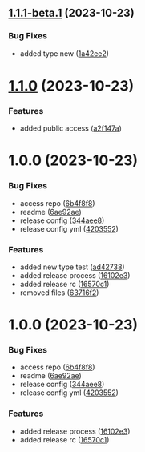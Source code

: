 ## [1.1.1-beta.1](https://github.com/gpuente/design-system/compare/v1.1.0...v1.1.1-beta.1) (2023-10-23)


### Bug Fixes

* added type new ([1a42ee2](https://github.com/gpuente/design-system/commit/1a42ee2f9a774e916bb744cb1b2645e4b1b8b98a))

# [1.1.0](https://github.com/gpuente/design-system/compare/v1.0.0...v1.1.0) (2023-10-23)


### Features

* added public access ([a2f147a](https://github.com/gpuente/design-system/commit/a2f147aeae4964b6c4962fecf09182de6da1957e))

# 1.0.0 (2023-10-23)


### Bug Fixes

* access repo ([6b4f8f8](https://github.com/gpuente/design-system/commit/6b4f8f8e98fee9e8a93281ea35b535426e18e5d4))
* readme ([6ae92ae](https://github.com/gpuente/design-system/commit/6ae92aee4a90fbec096b93bfd73a23d0f378d9b1))
* release config ([344aee8](https://github.com/gpuente/design-system/commit/344aee8630bc66b7edcf5fb9f9c49a92779f915d))
* release config yml ([4203552](https://github.com/gpuente/design-system/commit/420355283d465b9383a5fa3fa0dab52901f06a4f))


### Features

* added new type test ([ad42738](https://github.com/gpuente/design-system/commit/ad42738026fe547fc1b0cca7a481c0576ca62e58))
* added release process ([16102e3](https://github.com/gpuente/design-system/commit/16102e3550c4d126a287c923f77f2c05292b5e13))
* added release rc ([16570c1](https://github.com/gpuente/design-system/commit/16570c152d22772706d38c7528262239f6c663aa))
* removed files ([63716f2](https://github.com/gpuente/design-system/commit/63716f28a3a642238456525464073a02cf6ca01f))

# 1.0.0 (2023-10-23)


### Bug Fixes

* access repo ([6b4f8f8](https://github.com/gpuente/design-system/commit/6b4f8f8e98fee9e8a93281ea35b535426e18e5d4))
* readme ([6ae92ae](https://github.com/gpuente/design-system/commit/6ae92aee4a90fbec096b93bfd73a23d0f378d9b1))
* release config ([344aee8](https://github.com/gpuente/design-system/commit/344aee8630bc66b7edcf5fb9f9c49a92779f915d))
* release config yml ([4203552](https://github.com/gpuente/design-system/commit/420355283d465b9383a5fa3fa0dab52901f06a4f))


### Features

* added release process ([16102e3](https://github.com/gpuente/design-system/commit/16102e3550c4d126a287c923f77f2c05292b5e13))
* added release rc ([16570c1](https://github.com/gpuente/design-system/commit/16570c152d22772706d38c7528262239f6c663aa))
